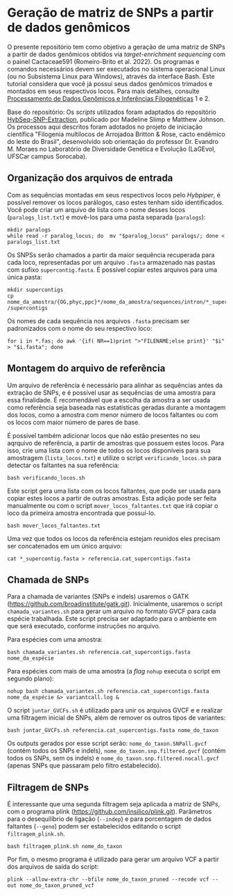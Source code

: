 # Geração de matriz de SNPs a partir de dados genômicos
O presente repositório tem como objetivo a geração de uma matriz de SNPs a partir de dados genômicos obtidos via *target-enrichment sequencing* com o painel Cactaceae591 (Romeiro-Brito et al. 2022). Os programas e comandos necessários devem ser executados no sistema operacional Linux (ou no Subsistema Linux para Windows), através da interface Bash. Este tutorial considera que você já possui seus dados genômicos trimados e montados em seus respectivos locos. Para mais detalhes, consulte [Processamento de Dados Genômicos e Inferências Filogenéticas](https://github.com/juvicat/LAGEVOL_FILOGENIAS.git) 1 e 2. 

Base do repositório: Os *scripts* utilizados foram adaptados do repositório [HybSeq-SNP-Extraction](https://github.com/lindsawi/HybSeq-SNP-Extraction.git), publicado por Madeline Slimp e Matthew Johnson. Os processos aqui descritos foram adotados no projeto de iniciação científica "Filogenia multilocos de Arrojadoa Britton & Rose, cacto endêmico do leste do Brasil", desenvolvido sob orientação do professor Dr. Evandro M. Moraes no Laboratório de Diversidade Genética e Evolução (LaGEvol, UFSCar campus Sorocaba).

## Organização dos arquivos de entrada
Com as sequências montadas em seus respectivos locos pelo *Hybpiper*, é possível remover os locos parálogos, caso estes tenham sido identificados. Você pode criar um arquivo de lista com o nome desses locos (`paralogs_list.txt`) e movê-los para uma pasta separada (`paralogs`):
```
mkdir paralogs
while read -r paralog_locus; do  mv "$paralog_locus" paralogs/; done < paralogs_list.txt
```

Os SNPSs serão chamados a partir da maior sequência recuperada para cada loco, representadas por um arquivo `.fasta` armazenado nas pastas com sufixo `supercontig.fasta`. É possível copiar estes arquivos para uma única pasta:

```
mkdir supercontigs
cp nome_da_amostra/{OG,phyc,ppc}*/nome_da_amostra/sequences/intron/*_supercontig.fasta /supercontigs
```

Os nomes de cada sequência nos arquivos `.fasta` precisam ser padronizados com o nome do seu respectivo loco:

```
for i in *.fas; do awk '{if( NR==1)print ">"FILENAME;else print}' "$i" > "$i.fasta"; done
```

## Montagem do arquivo de referência
Um arquivo de referência é necessário para alinhar as sequências antes da extração de SNPs, e é possível usar as sequências de uma amostra para essa finalidade. É recomendável que a escolha da amostra a ser usada como referência seja baseada nas estatísticas geradas durante a montagem dos locos, como a amostra com menor número de locos faltantes ou com os locos com maior número de pares de base. 

É possível também adicionar locos que não estão presentes no seu aqrquivo de referência, a partir de amostras que possuem estes locos. Para isso, crie uma lista com o nome de todos os locos disponíveis para sua amostragem (`lista_locos.txt`) e utilize o script `verificando_locos.sh` para detectar os faltantes na sua referência:
```
bash verificando_locos.sh
```
Este script gera uma lista com os locos faltantes, que pode ser usada para copiar estes locos a partir de outras amostras. Esta adição pode ser feita manualmente ou com o script `mover_locos_faltantes.txt` que irá copiar o loco da primeira amostra encontrada que possuí-lo. 
```
bash mover_locos_faltantes.txt
```
Uma vez que todos os locos da referência estejam reunidos eles precisam ser concatenados em um único arquivo:
```
cat *_supercontig.fasta > referencia.cat_supercontigs.fasta
```

## Chamada de SNPs 
Para a chamada de variantes (SNPs e indels) usaremos o GATK (https://github.com/broadinstitute/gatk.git). Inicialmente, usaremos o script `chamada_variantes.sh` para gerar um arquivo no formato GVCF para cada espécie trabalhada. Este script precisa ser adaptado para o ambiente em que será executado, conforme instruções no arquivo. 

Para espécies com uma amostra:
```
bash chamada_variantes.sh referencia.cat_supercontigs.fasta nome_da_espécie
```
Para espécies com mais de uma amostra (a *flag* `nohup` executa o script em segundo plano):
```
nohup bash chamada_variantes.sh referencia.cat_supercontigs.fasta nome_da_espécie &> variantcall.log &
```

O script `juntar_GVCFs.sh` é utilizado para unir os arquivos GVCF e e realizar uma filtragem inicial de SNPs, além de remover os outros tipos de variantes:
```
bash juntar_GVCFs.sh referencia.cat_supercontigs.fasta nome_do_taxon
```
Os outputs gerados por esse script serão: `nome_do_taxon.SNPall.gvcf` (contém todos os SNPs e indels), `nome_do_taxon.snp.filtered.gvcf` (contém todos os SNPs, sem os indels) e `nome_do_taxon.snp.filtered.nocall.gvcf` (apenas SNPs que passaram pelo filtro estabelecido). 

## Filtragem de SNPs 
É interessante que uma segunda filtragem seja aplicada a matriz de SNPs, com o programa plink (https://github.com/insilico/plink.git). Parâmetros para o desequilíbrio de ligação (`--indep`) e para porcentagem de dados faltantes (`--geno`) podem ser estabelecidos editando o script `filtragem_plink.sh`.
```
bash filtragem_plink.sh nome_do_taxon
```

Por fim, o mesmo programa é utilizado para gerar um arquivo VCF a partir dos arquivos de saída do script:
```
plink --allow-extra-chr --bfile nome_do_taxon_pruned --recode vcf --out nome_do_taxon_pruned_vcf
```
